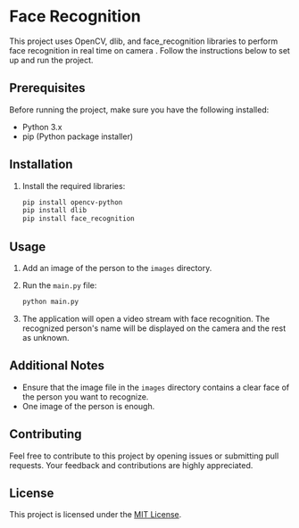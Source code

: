 # Face Recognition 

This project uses OpenCV, dlib, and face_recognition libraries to perform face recognition in real time on camera . Follow the instructions below to set up and run the project.

## Prerequisites

Before running the project, make sure you have the following installed:

- Python 3.x
- pip (Python package installer)

## Installation

1. Install the required libraries:

    ```bash
    pip install opencv-python
    pip install dlib
    pip install face_recognition
    ```

## Usage

1. Add an image of the person to the `images` directory.

2. Run the `main.py` file:

    ```bash
    python main.py
    ```

3. The application will open a video stream with face recognition. The recognized person's name will be displayed on the camera and the rest as unknown.

## Additional Notes

- Ensure that the image file in the `images` directory contains a clear face of the person you want to recognize.
- One image of the person is enough.

## Contributing

Feel free to contribute to this project by opening issues or submitting pull requests. Your feedback and contributions are highly appreciated.

## License

This project is licensed under the [MIT License](LICENSE).

